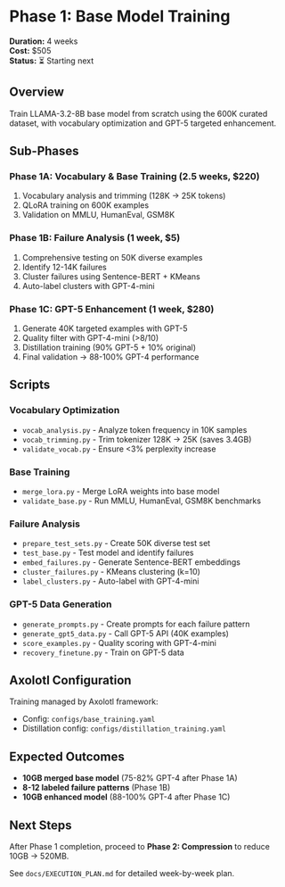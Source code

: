 # Phase 1: Base Model Training

**Duration:** 4 weeks  
**Cost:** $505  
**Status:** ⏳ Starting next

## Overview
Train LLAMA-3.2-8B base model from scratch using the 600K curated dataset, with vocabulary optimization and GPT-5 targeted enhancement.

## Sub-Phases

### Phase 1A: Vocabulary & Base Training (2.5 weeks, $220)
1. Vocabulary analysis and trimming (128K → 25K tokens)
2. QLoRA training on 600K examples
3. Validation on MMLU, HumanEval, GSM8K

### Phase 1B: Failure Analysis (1 week, $5)
1. Comprehensive testing on 50K diverse examples
2. Identify 12-14K failures
3. Cluster failures using Sentence-BERT + KMeans
4. Auto-label clusters with GPT-4-mini

### Phase 1C: GPT-5 Enhancement (1 week, $280)
1. Generate 40K targeted examples with GPT-5
2. Quality filter with GPT-4-mini (>8/10)
3. Distillation training (90% GPT-5 + 10% original)
4. Final validation → 88-100% GPT-4 performance

## Scripts

### Vocabulary Optimization
- `vocab_analysis.py` - Analyze token frequency in 10K samples
- `vocab_trimming.py` - Trim tokenizer 128K → 25K (saves 3.4GB)
- `validate_vocab.py` - Ensure <3% perplexity increase

### Base Training
- `merge_lora.py` - Merge LoRA weights into base model
- `validate_base.py` - Run MMLU, HumanEval, GSM8K benchmarks

### Failure Analysis
- `prepare_test_sets.py` - Create 50K diverse test set
- `test_base.py` - Test model and identify failures
- `embed_failures.py` - Generate Sentence-BERT embeddings
- `cluster_failures.py` - KMeans clustering (k=10)
- `label_clusters.py` - Auto-label with GPT-4-mini

### GPT-5 Data Generation
- `generate_prompts.py` - Create prompts for each failure pattern
- `generate_gpt5_data.py` - Call GPT-5 API (40K examples)
- `score_examples.py` - Quality scoring with GPT-4-mini
- `recovery_finetune.py` - Train on GPT-5 data

## Axolotl Configuration
Training managed by Axolotl framework:
- Config: `configs/base_training.yaml`
- Distillation config: `configs/distillation_training.yaml`

## Expected Outcomes
- **10GB merged base model** (75-82% GPT-4 after Phase 1A)
- **8-12 labeled failure patterns** (Phase 1B)
- **10GB enhanced model** (88-100% GPT-4 after Phase 1C)

## Next Steps
After Phase 1 completion, proceed to **Phase 2: Compression** to reduce 10GB → 520MB.

See `docs/EXECUTION_PLAN.md` for detailed week-by-week plan.
